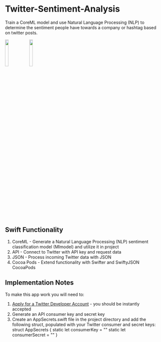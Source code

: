 # Twitter-Sentiment-Analysis
Train a CoreML model and use Natural Language Processing (NLP) to determine the sentiment people have towards a company or hashtag based on twitter posts.  

<img src="https://user-images.githubusercontent.com/54681779/72471324-71214900-37b0-11ea-83b9-d127692bc2ad.png" width="15%"></img> <img src="https://user-images.githubusercontent.com/54681779/72471328-7383a300-37b0-11ea-87f3-c8689be65277.png" width="15%"></img> 

## Swift Functionality
1. CoreML - Generate a Natural Language Processing (NLP) sentiment classification model (Mlmodel) and utilize it in project
2. API - Connect to Twitter with API key and request data
3. JSON - Process incoming Twitter data with JSON
4. Cocoa Pods - Extend functionality with Swifter and SwiftyJSON CocoaPods

## Implementation Notes
To make this app work you will need to:
1. [Apply for a Twitter Developer Account](https://developer.twitter.com/en/apply) - you should be instantly accepted
2. Generate an API consumer key and secret key
3. Create an AppSecrets.swift file in the project directory and add the following struct, populated with your Twitter consumer and secret keys:
struct AppSecrets {
  static let consumerKey = ""
  static let consumerSecret = ""
}
